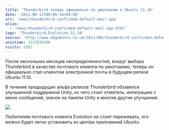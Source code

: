 ```yaml
---
title: 'Thunderbird теперь официально по умолчанию в Ubuntu 11.10'
date: '2011-08-11T09:08:16+04:00'
uri: 'news/thunderbird-confirmed-default-mail-app'
alias: 
  - 'news/thunderbird-confirmed-default-mail-app.html'
tags: 'Thunderbird,Evolution,11.10'
source: 'http://www.omgubuntu.co.uk/2011/08/thunderbird-confirmed-default-mail-app-ubuntu-11-10/'
unixtime: 1313039296
visits: 2992
---
```

После нескольких месяцев неопределенностей, вокруг выбора Thunderbird в качестве почтового клиента по умолчанию, теперь он официально стал клиентом электронной почты в будущем релизе Ubuntu 11.10.

В течение предыдущих альфа релизов Thunderbird обзавелся улучшенной поддержкой Unity, из чего стоит отметить: интеграцию с меню сообщений, значок на панели Unity и многие другие улучшения.

[![](img/2011/08/11/09-00/thunderbird-6-beta-1-messaging-menu-6011189250-o.jpg)](img/2011/08/11/09-00/thunderbird-6-beta-1-messaging-menu-6011189250-o.jpg)

Любителям почтового клиента Evolution не стоит переживать, его можно будет легко установить из центра приложений Ubuntu.
